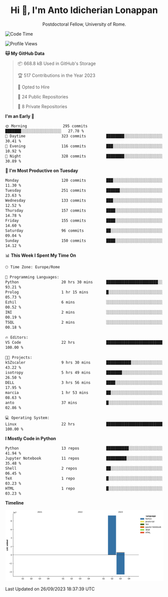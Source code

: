 
<h1 align="center">Hi 👋, I'm Anto Idicherian Lonappan</h1>
<p align="center">Postdoctoral Fellow, University of Rome. </p>


<!--START_SECTION:waka-->
![Code Time](http://img.shields.io/badge/Code%20Time-480%20hrs%2019%20mins-blue)

![Profile Views](http://img.shields.io/badge/Profile%20Views-0-blue)

**🐱 My GitHub Data** 

> 📦 668.8 kB Used in GitHub's Storage 
 > 
> 🏆 517 Contributions in the Year 2023
 > 
> 💼 Opted to Hire
 > 
> 📜 24 Public Repositories 
 > 
> 🔑 8 Private Repositories 
 > 
**I'm an Early 🐤** 

```text
🌞 Morning                295 commits         ███████░░░░░░░░░░░░░░░░░░   27.78 % 
🌆 Daytime                323 commits         ████████░░░░░░░░░░░░░░░░░   30.41 % 
🌃 Evening                116 commits         ███░░░░░░░░░░░░░░░░░░░░░░   10.92 % 
🌙 Night                  328 commits         ████████░░░░░░░░░░░░░░░░░   30.89 % 
```
📅 **I'm Most Productive on Tuesday** 

```text
Monday                   120 commits         ███░░░░░░░░░░░░░░░░░░░░░░   11.30 % 
Tuesday                  251 commits         ██████░░░░░░░░░░░░░░░░░░░   23.63 % 
Wednesday                133 commits         ███░░░░░░░░░░░░░░░░░░░░░░   12.52 % 
Thursday                 157 commits         ████░░░░░░░░░░░░░░░░░░░░░   14.78 % 
Friday                   155 commits         ████░░░░░░░░░░░░░░░░░░░░░   14.60 % 
Saturday                 96 commits          ██░░░░░░░░░░░░░░░░░░░░░░░   09.04 % 
Sunday                   150 commits         ████░░░░░░░░░░░░░░░░░░░░░   14.12 % 
```


📊 **This Week I Spent My Time On** 

```text
🕑︎ Time Zone: Europe/Rome

💬 Programming Languages: 
Python                   20 hrs 30 mins      ███████████████████████░░   93.21 % 
Prolog                   1 hr 15 mins        █░░░░░░░░░░░░░░░░░░░░░░░░   05.73 % 
Ezhil                    6 mins              ░░░░░░░░░░░░░░░░░░░░░░░░░   00.52 % 
INI                      2 mins              ░░░░░░░░░░░░░░░░░░░░░░░░░   00.19 % 
TSQL                     2 mins              ░░░░░░░░░░░░░░░░░░░░░░░░░   00.18 % 

🔥 Editors: 
VS Code                  22 hrs              █████████████████████████   100.00 % 

🐱‍💻 Projects: 
kSZscaler                9 hrs 30 mins       ███████████░░░░░░░░░░░░░░   43.22 % 
isotropy                 5 hrs 49 mins       ███████░░░░░░░░░░░░░░░░░░   26.50 % 
DELL                     3 hrs 56 mins       ████░░░░░░░░░░░░░░░░░░░░░   17.95 % 
marcia                   1 hr 53 mins        ██░░░░░░░░░░░░░░░░░░░░░░░   08.63 % 
anto                     37 mins             █░░░░░░░░░░░░░░░░░░░░░░░░   02.86 % 

💻 Operating System: 
Linux                    22 hrs              █████████████████████████   100.00 % 
```

**I Mostly Code in Python** 

```text
Python                   13 repos            ██████████░░░░░░░░░░░░░░░   41.94 % 
Jupyter Notebook         11 repos            █████████░░░░░░░░░░░░░░░░   35.48 % 
Shell                    2 repos             ██░░░░░░░░░░░░░░░░░░░░░░░   06.45 % 
TeX                      1 repo              █░░░░░░░░░░░░░░░░░░░░░░░░   03.23 % 
HTML                     1 repo              █░░░░░░░░░░░░░░░░░░░░░░░░   03.23 % 
```



**Timeline**

![Lines of Code chart](https://raw.githubusercontent.com/antolonappan/antolonappan/main/assets/bar_graph.png)


 Last Updated on 26/09/2023 18:37:39 UTC
<!--END_SECTION:waka-->
